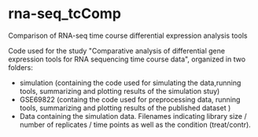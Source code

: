 # rna-seq_tcComp
Comparison of RNA-seq time course differential expression analysis tools

Code used for the study "Comparative analysis of differential gene expression tools for RNA sequencing time course data", organized
in two folders:
- simulation (containing the code used for simulating the data,running tools, summarizing and plotting results of the simulation stuy)
- GSE69822 (containg the code used for preprocessing data, running tools, summarizing and plotting results of the published dataset
)
- Data containing the simulation data. Filenames indicating library size / number of replicates / time points as well as the condition (treat/contr).
